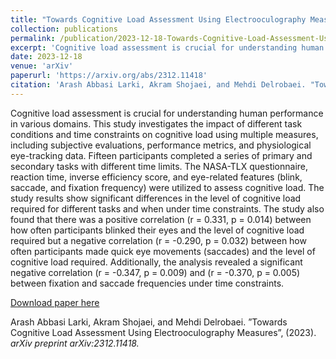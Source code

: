 ```yaml
---
title: "Towards Cognitive Load Assessment Using Electrooculography Measures"
collection: publications
permalink: /publication/2023-12-18-Towards-Cognitive-Load-Assessment-Using-Electrooculography-Measures
excerpt: 'Cognitive load assessment is crucial for understanding human performance in various domains. This study investigates the impact of different task conditions and time constraints on cognitive load using multiple measures, including subjective evaluations, performance metrics, and physiological eye-tracking data. Fifteen participants completed a series of primary and secondary tasks with different time limits. The NASA-TLX questionnaire, reaction time, inverse efficiency score, and eye-related features (blink, saccade, and fixation frequency) were utilized to assess cognitive load. The study results show significant differences in the level of cognitive load required for different tasks and when under time constraints. The study also found that there was a positive correlation (r = 0.331, p = 0.014) between how often participants blinked their eyes and the level of cognitive load required but a negative correlation (r = -0.290, p = 0.032) between how often participants made quick eye movements (saccades) and the level of cognitive load required. Additionally, the analysis revealed a significant negative correlation (r = -0.347, p = 0.009) and (r = -0.370, p = 0.005) between fixation and saccade frequencies under time constraints.'
date: 2023-12-18
venue: 'arXiv'
paperurl: 'https://arxiv.org/abs/2312.11418'
citation: 'Arash Abbasi Larki, Akram Shojaei, and Mehdi Delrobaei. "Towards Cognitive Load Assessment Using Electrooculography Measures”, (2023). <i>arXiv preprint arXiv:2312.11418.</i>'
---
```

Cognitive load assessment is crucial for understanding human performance in various domains. This study investigates the impact of different task conditions and time constraints on cognitive load using multiple measures, including subjective evaluations, performance metrics, and physiological eye-tracking data. Fifteen participants completed a series of primary and secondary tasks with different time limits. The NASA-TLX questionnaire, reaction time, inverse efficiency score, and eye-related features (blink, saccade, and fixation frequency) were utilized to assess cognitive load. The study results show significant differences in the level of cognitive load required for different tasks and when under time constraints. The study also found that there was a positive correlation (r = 0.331, p = 0.014) between how often participants blinked their eyes and the level of cognitive load required but a negative correlation (r = -0.290, p = 0.032) between how often participants made quick eye movements (saccades) and the level of cognitive load required. Additionally, the analysis revealed a significant negative correlation (r = -0.347, p = 0.009) and (r = -0.370, p = 0.005) between fixation and saccade frequencies under time constraints.

[Download paper here](https://arxiv.org/abs/2312.11418)

Arash Abbasi Larki, Akram Shojaei, and Mehdi Delrobaei. ”Towards Cognitive Load Assessment Using Electrooculography Measures”, (2023). <i>arXiv preprint arXiv:2312.11418.</i>
